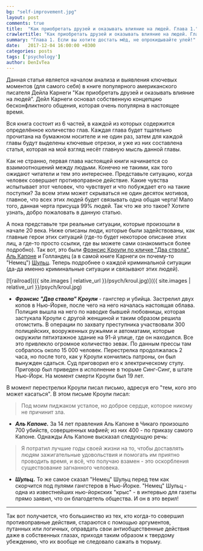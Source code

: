 ```yaml
---
bg: "self-improvement.jpg"
layout: post
comments: true
title:  "Как приобретать друзей и оказывать влияние на людей. Глава 1."
crawlertitle: "Как приобретать друзей и оказывать влияние на людей. Глава 1."
summary: "Глава 1. Если вы хотите достать мёд, не опрокидывайте улей!"
date:   2017-12-04 16:00:00 +0300
categories: posts
tags: ['psychology']
author: DenIvTea
---
```


Данная статья является началом анализа и выявления ключевых моментов (для самого себя) в книге популярного американского писателя Дейла Карнеги "Как приобретать друзей и оказывать влияние на людей". Дейл Карнеги основал собственную концепцию бесконфликтного общения, которая очень популярна в настоящее время.  

Вся книга состоит из 6 частей, в каждой из которых содержится определённое количество глав. Каждая глава будет тщательно прочитана на бумажном носителе и не один раз, затем для каждой главы будут выделены ключевые отрезки, и уже из них составлена статья, которая на мой взгляд несёт главную мысль данной главы. 

Как не странно, первая глава настоящей книги начинается со взаимоотношений между людьми. Конечно не такими, как того ожидают читатели и тем это интереснее. Представьте ситуацию, когда человек совершает противоправное действие. Какие чувства испытывает этот человек, что чувствует и что побуждает его на такие поступки? За всем этим может скрываться не один десяток мотивов, главное, что всех этих людей будет связывать одна общая черта! Мало того, данная черта присуща 99% людей. Так что же это такое? Хотите узнать, добро пожаловать в данную статью.

А пока представьте три реальные ситуации, которые произошли в начале 20 века. Ниже описаны люди, которые были задействованы, как главные герои этих ситуаций (где-то будет некоторое описание этих лиц, а где-то просто ссылки, где вы можете сами ознакомиться более подробно). Так вот, это были [Фрэнсис Кроули по кличке "Два ствола"](https://en.wikipedia.org/wiki/Francis_Crowley "Фрэнсис Кроули"), [Аль Капоне](https://ru.wikipedia.org/wiki/%D0%90%D0%BB%D1%8C_%D0%9A%D0%B0%D0%BF%D0%BE%D0%BD%D0%B5) и Голландец (а в самой книге Карнеги он почему-то "Немец") [Шульц](https://ru.wikipedia.org/wiki/%D0%93%D0%BE%D0%BB%D0%BB%D0%B0%D0%BD%D0%B4%D0%B5%D1%86_%D0%A8%D1%83%D0%BB%D1%8C%D1%86). Теперь подробнее о каждой криминальной ситуации (да-да именно криминальные ситуации и связывают этих людей). 

[![railroad]({{ site.images | relative_url }}/psych/kroul.jpg)]({{ site.images | relative_url }}/psych/kroul.jpg)
* ***Фрэнсис "Два ствола" Кроули*** - гангстер и убийца. Застрелил двух копов в Нью-Йорке, после чего на него началась настоящая облава. Полиция вышла на него по наводке бывшей любовницы, которая застукала Кроули с другой женщиной и таким образом решила отомстить. В операции по захвату преступника участвовали 300 полицейских, вооруженных ружьями и автоматами, которые окружили пятиэтажное здание на 91-й улице, где он находился. Все это привлекло огромное количество зевак. По данным прессы там собралось около 15 000 человек. Перестрелка продолжалась 2 часа, но после того, как у Кроули кончились патроны, он был вынужден сдаться. Суд приговорил его к электрическому стулу. Приговор был приведен в исполнение в тюрьме Синг-Синг, в штате Нью-Йорк. На момент смерти Кроули был 19 лет.

В момент перестрелки Кроули писал письмо, адресуя его "тем, кого это может касаться". В этом письме Кроули писал:

> Под моим пиджаком усталое, но доброе сердце, которое никому не причинит зла.

* ***Аль Капоне.*** За 14 лет правления Аль Капоне в Чикаго произошло 700 убийств, совершенных мафией; из них 400 - по приказу самого Капоне. Однажды Аль Капоне высказал следующую речь:

> Я потратил лучшие годы своей жизни на то, чтобы доставлять людям зажигательные удовольствия и помогать им приятно проводить время, и всё, что получаю взамен - это оскорбления существование загнанного человека.

* ***Шульц.*** То же самое сказал "Немец" Шульц перед тем как скорчится под пулями гангстеров в Нью-Йорке. "Немец" Шульц - одна из известнейших нью-йоркских "крыс" - в интервью для газеты прямо заявил, что он благодетель общества. И он в это верил! 

<hr>

Так вот получается, что большинство из тех, кто когда-то совершил противоправные действия, стараются с помощью аргументов, путанных или логичных, оправдать свои антиобщественные действия даже в собственных глазах, приходя таким образом к твердому убеждению, что их вообще не следовало сажать в тюрьму. 
